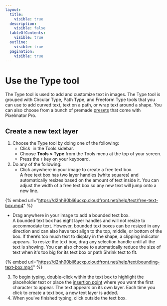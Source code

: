 ```yaml
---
layout:
  title:
    visible: true
  description:
    visible: false
  tableOfContents:
    visible: true
  outline:
    visible: true
  pagination:
    visible: true
---
```


# Use the Type tool

The Type tool is used to add and customize text in images. The Type tool is grouped with Circular Type, Path Type, and Freeform Type tools that you can use to add curved text, text on a path, or wrap text around a shape. You can also choose from a bunch of premade [presets](https://www.pixelmator.com/support/guide/pixelmator-pro/948) that come with Pixelmator Pro.

## Create a new text layer

1. Choose the Type tool by doing one of the following:
   * Click <img src="https://help.pixelmator.com/pixelmator-pro/3.5/assets/English/1580998705000.png" alt="" data-size="line"> in the Tools sidebar.
   * Choose **Tools > Type** from the Tools menu at the top of your screen.
   * Press the `T` key on your keyboard.
2. Do any of the following:
   * Click anywhere in your image to create a free text box. \
     A free text box has two layer handles (white squares) and automatically resizes based on the amount of text inside it. You can adjust the width of a free text box so any new text will jump onto a new line.

{% embed url="https://d2hh90bli6ucxp.cloudfront.net/help/text/free-text-box.mp4" %}

* Drag anywhere in your image to add a bounded text box. \
  A bounded text box has eight layer handles and will not resize to accommodate text. However, bounded text boxes can be resized in any direction and can also have text align to the top, middle, or bottom of the box. If there’s too much text to display in the shape, a clipping indicator appears. To resize the text box, drag any selection handle until all the text is showing. You can also choose to automatically reduce the size of text when it's too big for its text box or path Shrink text to fit.

{% embed url="https://d2hh90bli6ucxp.cloudfront.net/help/text/bounding-text-box.mp4" %}

3. To begin typing, double-click within the text box to highlight the placeholder text or place the [insertion point](https://www.pixelmator.com/support/guide/pixelmator-pro/#glossary) where you want the first character to appear. The text appears on its own layer. Each time you click to create a text box, a new text layer is added.
4. When you've finished typing, click outside the text box.
